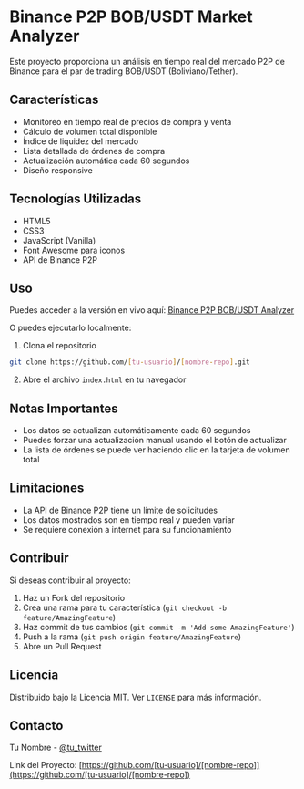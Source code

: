 # Binance P2P BOB/USDT Market Analyzer

Este proyecto proporciona un análisis en tiempo real del mercado P2P de Binance para el par de trading BOB/USDT (Boliviano/Tether).

## Características

- Monitoreo en tiempo real de precios de compra y venta
- Cálculo de volumen total disponible
- Índice de liquidez del mercado
- Lista detallada de órdenes de compra
- Actualización automática cada 60 segundos
- Diseño responsive

## Tecnologías Utilizadas

- HTML5
- CSS3
- JavaScript (Vanilla)
- Font Awesome para iconos
- API de Binance P2P

## Uso

Puedes acceder a la versión en vivo aquí: [Binance P2P BOB/USDT Analyzer](https://[tu-usuario].github.io/[nombre-repo]/)

O puedes ejecutarlo localmente:

1. Clona el repositorio
```bash
git clone https://github.com/[tu-usuario]/[nombre-repo].git
```

2. Abre el archivo `index.html` en tu navegador

## Notas Importantes

- Los datos se actualizan automáticamente cada 60 segundos
- Puedes forzar una actualización manual usando el botón de actualizar
- La lista de órdenes se puede ver haciendo clic en la tarjeta de volumen total

## Limitaciones

- La API de Binance P2P tiene un límite de solicitudes
- Los datos mostrados son en tiempo real y pueden variar
- Se requiere conexión a internet para su funcionamiento

## Contribuir

Si deseas contribuir al proyecto:

1. Haz un Fork del repositorio
2. Crea una rama para tu característica (`git checkout -b feature/AmazingFeature`)
3. Haz commit de tus cambios (`git commit -m 'Add some AmazingFeature'`)
4. Push a la rama (`git push origin feature/AmazingFeature`)
5. Abre un Pull Request

## Licencia

Distribuido bajo la Licencia MIT. Ver `LICENSE` para más información.

## Contacto

Tu Nombre - [@tu_twitter](https://twitter.com/tu_twitter)

Link del Proyecto: [https://github.com/[tu-usuario]/[nombre-repo]](https://github.com/[tu-usuario]/[nombre-repo]) 
